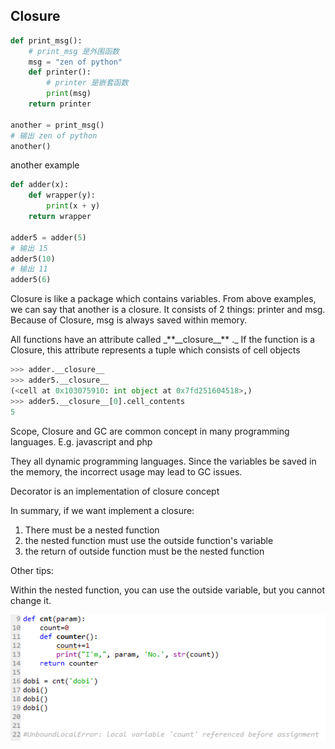 ## Closure

```py
def print_msg():
    # print_msg 是外围函数
    msg = "zen of python"
    def printer():
        # printer 是嵌套函数
        print(msg)
    return printer

another = print_msg()
# 输出 zen of python
another()
```

another  example

```py
def adder(x):
    def wrapper(y):
        print(x + y)
    return wrapper

adder5 = adder(5)
# 输出 15
adder5(10)
# 输出 11
adder5(6)
```

Closure is like a package which contains variables. From above examples, we can say that another is a closure. It consists of 2 things: printer and msg. Because of Closure, msg is always saved within memory.

All functions have an attribute called _\*\*\_\_closure\_\_\*\*  .\_ If the function is a Closure, this attribute represents a tuple which consists of cell objects

```py
>>> adder.__closure__
>>> adder5.__closure__
(<cell at 0x103075910: int object at 0x7fd251604518>,)
>>> adder5.__closure__[0].cell_contents
5
```

Scope, Closure and GC are common concept in many programming languages. E.g. javascript and php

They all dynamic programming languages. Since the variables be saved in the memory, the incorrect usage may lead to GC issues.

Decorator is an implementation of closure concept

In summary, if we want implement a closure:

1. There must be a nested function
2. the nested function must use the outside function's variable
3. the return of outside function must be the nested function



Other tips:

Within the nested function, you can use the outside variable, but you cannot change it.

![](/assets/import.png)





